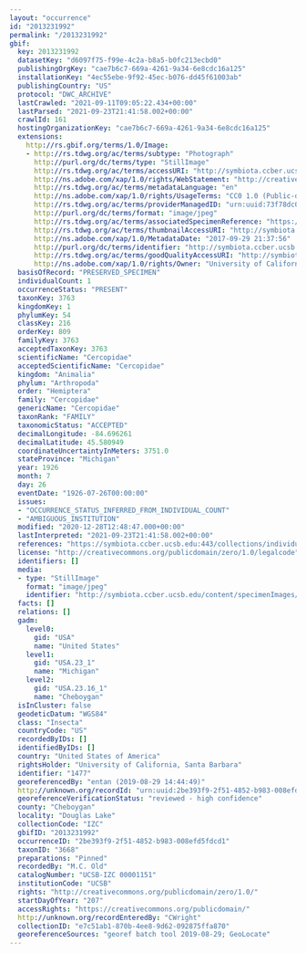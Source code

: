```yaml
---
layout: "occurrence"
id: "2013231992"
permalink: "/2013231992"
gbif:
  key: 2013231992
  datasetKey: "d6097f75-f99e-4c2a-b8a5-b0fc213ecbd0"
  publishingOrgKey: "cae7b6c7-669a-4261-9a34-6e8cdc16a125"
  installationKey: "4ec55ebe-9f92-45ec-b076-dd45f61003ab"
  publishingCountry: "US"
  protocol: "DWC_ARCHIVE"
  lastCrawled: "2021-09-11T09:05:22.434+00:00"
  lastParsed: "2021-09-23T21:41:58.002+00:00"
  crawlId: 161
  hostingOrganizationKey: "cae7b6c7-669a-4261-9a34-6e8cdc16a125"
  extensions:
    http://rs.gbif.org/terms/1.0/Image:
    - http://rs.tdwg.org/ac/terms/subtype: "Photograph"
      http://purl.org/dc/terms/type: "StillImage"
      http://rs.tdwg.org/ac/terms/accessURI: "http://symbiota.ccber.ucsb.edu/content/specimenImages/UCSB_IZC/UCSB-IZC00001/UCSB-IZC_00001151_lg.jpg"
      http://ns.adobe.com/xap/1.0/rights/WebStatement: "http://creativecommons.org/publicdomain/zero/1.0/"
      http://rs.tdwg.org/ac/terms/metadataLanguage: "en"
      http://ns.adobe.com/xap/1.0/rights/UsageTerms: "CC0 1.0 (Public-domain)"
      http://rs.tdwg.org/ac/terms/providerManagedID: "urn:uuid:73f78dc0-ffd4-498c-adb1-f4f48db31d31"
      http://purl.org/dc/terms/format: "image/jpeg"
      http://rs.tdwg.org/ac/terms/associatedSpecimenReference: "https://symbiota.ccber.ucsb.edu:443/collections/individual/index.php?occid=1477"
      http://rs.tdwg.org/ac/terms/thumbnailAccessURI: "http://symbiota.ccber.ucsb.edu/content/specimenImages/UCSB_IZC/UCSB-IZC00001/UCSB-IZC_00001151_tn.jpg"
      http://ns.adobe.com/xap/1.0/MetadataDate: "2017-09-29 21:37:56"
      http://purl.org/dc/terms/identifier: "http://symbiota.ccber.ucsb.edu/content/specimenImages/UCSB_IZC/UCSB-IZC00001/UCSB-IZC_00001151_lg.jpg"
      http://rs.tdwg.org/ac/terms/goodQualityAccessURI: "http://symbiota.ccber.ucsb.edu/content/specimenImages/UCSB_IZC/UCSB-IZC00001/UCSB-IZC_00001151.JPG"
      http://ns.adobe.com/xap/1.0/rights/Owner: "University of California, Santa Barbara"
  basisOfRecord: "PRESERVED_SPECIMEN"
  individualCount: 1
  occurrenceStatus: "PRESENT"
  taxonKey: 3763
  kingdomKey: 1
  phylumKey: 54
  classKey: 216
  orderKey: 809
  familyKey: 3763
  acceptedTaxonKey: 3763
  scientificName: "Cercopidae"
  acceptedScientificName: "Cercopidae"
  kingdom: "Animalia"
  phylum: "Arthropoda"
  order: "Hemiptera"
  family: "Cercopidae"
  genericName: "Cercopidae"
  taxonRank: "FAMILY"
  taxonomicStatus: "ACCEPTED"
  decimalLongitude: -84.696261
  decimalLatitude: 45.580949
  coordinateUncertaintyInMeters: 3751.0
  stateProvince: "Michigan"
  year: 1926
  month: 7
  day: 26
  eventDate: "1926-07-26T00:00:00"
  issues:
  - "OCCURRENCE_STATUS_INFERRED_FROM_INDIVIDUAL_COUNT"
  - "AMBIGUOUS_INSTITUTION"
  modified: "2020-12-28T12:48:47.000+00:00"
  lastInterpreted: "2021-09-23T21:41:58.002+00:00"
  references: "https://symbiota.ccber.ucsb.edu:443/collections/individual/index.php?occid=1477"
  license: "http://creativecommons.org/publicdomain/zero/1.0/legalcode"
  identifiers: []
  media:
  - type: "StillImage"
    format: "image/jpeg"
    identifier: "http://symbiota.ccber.ucsb.edu/content/specimenImages/UCSB_IZC/UCSB-IZC00001/UCSB-IZC_00001151_lg.jpg"
  facts: []
  relations: []
  gadm:
    level0:
      gid: "USA"
      name: "United States"
    level1:
      gid: "USA.23_1"
      name: "Michigan"
    level2:
      gid: "USA.23.16_1"
      name: "Cheboygan"
  isInCluster: false
  geodeticDatum: "WGS84"
  class: "Insecta"
  countryCode: "US"
  recordedByIDs: []
  identifiedByIDs: []
  country: "United States of America"
  rightsHolder: "University of California, Santa Barbara"
  identifier: "1477"
  georeferencedBy: "entan (2019-08-29 14:44:49)"
  http://unknown.org/recordId: "urn:uuid:2be393f9-2f51-4852-b983-008efd5fdcd1"
  georeferenceVerificationStatus: "reviewed - high confidence"
  county: "Cheboygan"
  locality: "Douglas Lake"
  collectionCode: "IZC"
  gbifID: "2013231992"
  occurrenceID: "2be393f9-2f51-4852-b983-008efd5fdcd1"
  taxonID: "3668"
  preparations: "Pinned"
  recordedBy: "M.C. Old"
  catalogNumber: "UCSB-IZC 00001151"
  institutionCode: "UCSB"
  rights: "http://creativecommons.org/publicdomain/zero/1.0/"
  startDayOfYear: "207"
  accessRights: "https://creativecommons.org/publicdomain/"
  http://unknown.org/recordEnteredBy: "CWright"
  collectionID: "e7c51ab1-870b-4ee8-9d62-092875ffa870"
  georeferenceSources: "georef batch tool 2019-08-29; GeoLocate"
---
```

